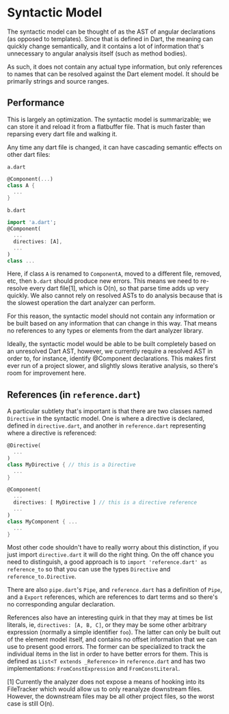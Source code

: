 # Syntactic Model

The syntactic model can be thought of as the AST of angular declarations (as
opposed to templates). Since that is defined in Dart, the meaning can quickly
change semantically, and it contains a lot of information that's unnecessary to
angular analysis itself (such as method bodies).

As such, it does not contain any actual type information, but only references
to names that can be resolved against the Dart element model. It should be
primarily strings and source ranges.

## Performance

This is largely an optimization. The syntactic model is summarizable; we can
store it and reload it from a flatbuffer file. That is much faster than
reparsing every dart file and walking it.

Any time any dart file is changed, it can have cascading semantic effects on
other dart files:

`a.dart`
```dart
@Component(...)
class A {
  ...
}
```

`b.dart`
```dart
import 'a.dart';
@Component(
  ...
  directives: [A],
  ...
)
class ...
```

Here, if class `A` is renamed to `ComponentA`, moved to a different file,
removed, etc, then `b.dart` should produce new errors. This means we need to
re-resolve every dart file[1], which is O(n), so that parse time adds up very
quickly. We also cannot rely on resolved ASTs to do analysis because that is
the slowest operation the dart analyzer can perform.

For this reason, the syntactic model should not contain any information or be
built based on any information that can change in this way. That means no
references to any types or elements from the dart analyzer library.

Ideally, the syntactic model would be able to be built completely based on an
unresolved Dart AST, however, we currently require a resolved AST in order to,
for instance, identify @Component declarations. This makes first ever run of a
project slower, and slightly slows iterative analysis, so there's room for
improvement here.

## References (in `reference.dart`)

A particular subtlety that's important is that there are two classes named
`Directive` in the syntactic model. One is where a directive is declared,
defined in `directive.dart`, and another in `reference.dart` representing where
a directive is referenced:

```dart
@Directive(
  ...
)
class MyDirective { // this is a Directive
  ...
}

@Component(
  ...
  directives: [ MyDirective ] // this is a directive reference
  ...
)
class MyComponent { ...
  ...
}
```

Most other code shouldn't have to really worry about this distinction, if you
just import `directive.dart` it will do the right thing. On the off chance you
need to distinguish, a good approach is to
`import 'reference.dart' as reference_to` so that you can use the types
`Directive` and `reference_to.Directive`.

There are also `pipe.dart`'s `Pipe`, and `reference.dart` has a definition of
`Pipe`, and a `Export` references, which are references to dart terms and so
there's no corresponding angular declaration.

References also have an interesting quirk in that they may at times be list
literals, ie, `directives: [A, B, C]`, or they may be some other arbitrary
expression (normally a simple identifier `foo`). The latter can only be built
out of the element model itself, and contains no offset information that we can
use to present good errors. The former can be specialized to track the
individual items in the list in order to have better errors for them. This is
defined as `List<T extends _Reference>` in `reference.dart` and has two
implementations: `FromConstExpression` and `FromConstLiteral`.

[1] Currently the analyzer does not expose a means of hooking into its
FileTracker which would allow us to only reanalyze downstream files. However,
the downstream files may be all other project files, so the worst case is still
O(n).
